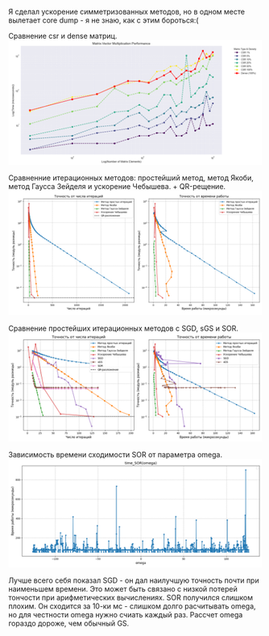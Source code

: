 Я сделал ускорение симметризованных методов, но в одном месте вылетает core dump - я не знаю, как с этим бороться:(

Сравнение csr и dense матриц.
![Иллюстрация к проекту](https://github.com/PaulBurs/SLAE/blob/main/test/dense_vs_csr_matrix.png)

Сравненние итерационных методов: простейший метод, метод Якоби, метод Гаусса Зейделя и ускорение Чебышева. + QR-рещение.
![Иллюстрация к проекту](https://github.com/PaulBurs/SLAE/blob/main/test/iter_solution_versus_csr_matrix.png)

Сравнение простейших итерационных методов с SGD, sGS и SOR.
![Иллюстрация к проекту](https://github.com/PaulBurs/SLAE/blob/main/test/iter_solution_versus_csr_matrix1.png)

Зависимость времени сходимости SOR от параметра omega.
![Иллюстрация к проекту](https://github.com/PaulBurs/SLAE/blob/main/test/time_SOR_omega.png)

Лучше всего себя показал SGD - он дал наилучшую точность почти при наименьшем времени. Это может быть связано с низкой потерей тончости при арифметических вычислениях.
SOR получился слишком плохим. Он сходится за 10-ки мс - слишком долго расчитывать omega, но для честности omega нужно счиать каждый раз. Рассчет omega гораздо дороже, чем обычный GS. 
